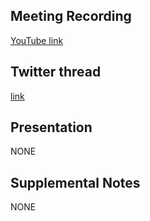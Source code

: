 ## Meeting Recording

[YouTube link](https://www.youtube.com/watch?v=7GAbFlu07zU)

## Twitter thread

[link](https://twitter.com/Orthogonal_Lab/status/1561179944516046852)

## Presentation

NONE

## Supplemental Notes

NONE
